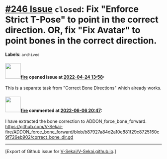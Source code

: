 # [\#246 Issue](https://github.com/V-Sekai/V-Sekai.github.io/issues/246) `closed`: Fix "Enforce Strict T-Pose" to point in the correct direction. OR, fix "Fix Avatar" to point bones in the correct direction.
**Labels**: `archived`


#### <img src="https://avatars.githubusercontent.com/u/32321?u=c2e06a3d2b49a467aa907e54aa259516440267cc&v=4" width="50">[fire](https://github.com/fire) opened issue at [2022-04-24 13:58](https://github.com/V-Sekai/V-Sekai.github.io/issues/246):

This is a separate task from "Correct Bone Directions" which already works.

#### <img src="https://avatars.githubusercontent.com/u/32321?u=c2e06a3d2b49a467aa907e54aa259516440267cc&v=4" width="50">[fire](https://github.com/fire) commented at [2022-06-06 20:47](https://github.com/V-Sekai/V-Sekai.github.io/issues/246#issuecomment-1147909673):

I have extracted the bone correction to ADDON_force_bone_forward. https://github.com/V-Sekai-fire/ADDON_force_bone_forward/blob/b87927a84d2a10e881f29c8725160c9f726eb902/correct_bone_dir.gd


-------------------------------------------------------------------------------



[Export of Github issue for [V-Sekai/V-Sekai.github.io](https://github.com/V-Sekai/V-Sekai.github.io).]
